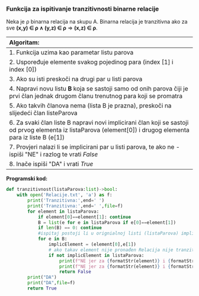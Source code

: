 ###  Funkcija za ispitivanje tranzitivnosti binarne relacije <a id="2"></a>
Neka je ρ binarna relacija na skupu A.
Binarna relacija je tranzitivna ako za sve **(x,y) ∈ ρ ∧ (y,z) ∈ ρ** ⇒ **(x,z) ∈ ρ**.


|   Algoritam:                                        |
|:--------------------------------------------------- |
| 1. Funkcija uzima kao parametar listu parova        |
| 2. Uspoređuje elemente svakog pojedinog para (index [1] i index [0])  |
| 3. Ako su isti preskoči na drugi par u listi parova |
| 4. Napravi novu listu **B** koja se sastoji samo od onih parova čiji je prvi član jednak drugom članu trenutnog para koji se promatra                    |
| 5. Ako takvih članova nema (lista B je prazna), preskoči na slijedeći član listeParova                                                   |
| 6. Za svaki član liste B napravi novi implicirani član koji se sastoji od prvog elementa iz listaParova (element[0]) i drugog elementa para iz liste B (e[1]) |
| 7. Provjeri nalazi li se implicirani par u listi parova, te ako ne - ispiši "NE" i razlog te vrati *False*                                                    |
| 8. Inače ispiši "DA" i vrati *True*                                                    |


**Programski kod:**
```python
def tranzitivnost(listaParova:list)->bool:
    with open('Relacije.txt', 'a') as f:
        print('Tranzitivna:',end=' ')
        print('Tranzitivna:',end=' ',file=f)
        for element in listaParova:
            if element[0]==element[1]: continue
            B = list(e for e in listaParova if e[0]==element[1])
            if len(B) == 0: continue
            #ispitaj postoji li u orignialnoj listi (listaParova) implicirani clan (ako su xRy i yRz, postoji li xRz)
            for e in B:
                implicElement = (element[0],e[1])
                # ako takav element nije pronađen Relacija nije tranzitivna - vrati False inace vrati True
                if not implicElement in listaParova: 
                    print(f"NE jer za {formatStr(element)} i {formatStr(e)} ne postoji {formatStr(implicElement)} unutar liste parova")
                    print(f"NE jer za {formatStr(element)} i {formatStr(e)} ne postoji {formatStr(implicElement)} unutar liste parova",file=f)
                    return False
        print("DA")
        print("DA",file=f)
        return True

```
